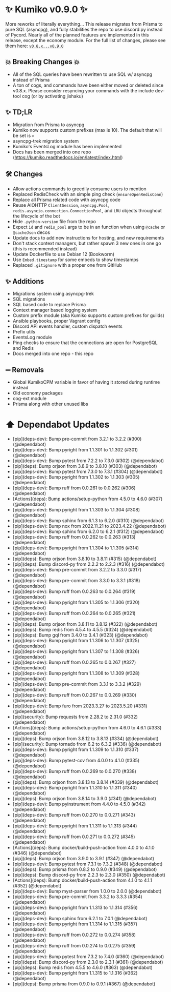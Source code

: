 # ✨ Kumiko v0.9.0 ✨

More reworks of literally everything... This release migrates from Prisma to pure SQL (asyncpg), and fully stabilities the repo to use discord.py instead of Pycord. Nearly all of the planned features are implemented in this release, except the economy module.
For the full list of changes, please see them here: [`v0.8.x...v0.9.0`](https://github.com/No767/Kumiko/compare/v0.8.0...v0.9.0)

## :boom: Breaking Changes :boom:

- All of the SQL queries have been rewritten to use SQL w/ asyncpg instead of Prisma
- A ton of cogs, and commands have been either moved or deleted since v0.8.x. Please consider resyncing your commands with the include dev-tool cog (or by activating jishaku)

## ✨ TD;LR

- Migration from Prisma to asyncpg
- Kumiko now supports custom prefixes (max is 10). The default that will be set is `>`
- asyncpg-trek migration system
- Kumiko's EventsLog module has been implemented
- Docs has been merged into one repo (https://kumiko.readthedocs.io/en/latest/index.html)

## 🛠️ Changes
- Allow actions commands to greedily consume users to mention
- Replaced RedisCheck with an simple ping check (`ensureOpenRedisConn`)
- Replace all Prisma related code with asyncpg code
- Reuse AIOHTTP `ClientSession`, `asyncpg.Pool`, `redis.asyncio.connection.ConnectionPool`, and `LRU` objects throughout the lifecycle of the bot
- Hide `.python-version` file from the repo
- Expect `id` and `redis_pool` args to be in an function when using `@cache` or `@cacheJson` decos
- Update docs to add new instructions for hosting, and new requirements
- Don't stack context managers, but rather spawn 3 new ones in one go (this is recommended instead)
- Update Dockerfile to use Debian 12 (Bookworm)
- Use `Embed.timestamp` for some embeds to show timestamps
- Replaced `.gitignore` with a proper one from GitHub


## ✨ Additions
- Migrations system using asyncpg-trek
- SQL migrations
- SQL based code to replace Prisma
- Context manager based logging system
- Custom prefix module (aka Kumiko supports custom prefixes for guilds)
- Ansible playbooks, proper Vagrant config
- Discord API events handler, custom dispatch events
- Prefix utils
- EventsLog module
- Ping checks to ensure that the connections are open for PostgreSQL and Redis
- Docs merged into one repo - this repo

## ➖ Removals
- Global KumikoCPM variable in favor of having it stored during runtime instead
- Old economy packages
- cog-ext module
- Prisma along with other unused libs

# ⬆️ Dependabot Updates
- \[pip](deps-dev)\: Bump pre-commit from 3.2.1 to 3.2.2 (#300) (@dependabot)
- \[pip](deps-dev)\: Bump pyright from 1.1.301 to 1.1.302 (#301) (@dependabot)
- \[pip](deps-dev)\: Bump pytest from 7.2.2 to 7.3.0 (#302) (@dependabot)
- \[pip](deps)\: Bump orjson from 3.8.9 to 3.8.10 (#303) (@dependabot)
- \[pip](deps-dev)\: Bump pytest from 7.3.0 to 7.3.1 (#304) (@dependabot)
- \[pip](deps-dev)\: Bump pyright from 1.1.302 to 1.1.303 (#305) (@dependabot)
- \[pip](deps-dev)\: Bump ruff from 0.0.261 to 0.0.262 (#306) (@dependabot)
- \[Actions](deps)\: Bump actions/setup-python from 4.5.0 to 4.6.0 (#307) (@dependabot)
- \[pip](deps-dev)\: Bump pyright from 1.1.303 to 1.1.304 (#308) (@dependabot)
- \[pip](deps-dev)\: Bump sphinx from 6.1.3 to 6.2.0 (#310) (@dependabot)
- \[pip](deps-dev)\: Bump nox from 2022.11.21 to 2023.4.22 (@dependabot)
- \[pip](deps-dev)\: Bump sphinx from 6.2.0 to 6.2.1 (#312) (@dependabot)
- \[pip](deps-dev)\: Bump ruff from 0.0.262 to 0.0.263 (#313) (@dependabot)
- \[pip](deps-dev)\: Bump pyright from 1.1.304 to 1.1.305 (#314) (@dependabot)
- \[pip](deps)\: Bump orjson from 3.8.10 to 3.8.11 (#315) (@dependabot)
- \[pip](deps)\: Bump discord-py from 2.2.2 to 2.2.3 (#316) (@dependabot)
- \[pip](deps-dev)\: Bump pre-commit from 3.2.2 to 3.3.0 (#317) (@dependabot)
- \[pip](deps-dev)\: Bump pre-commit from 3.3.0 to 3.3.1 (#318) (@dependabot)
- \[pip](deps-dev)\: Bump ruff from 0.0.263 to 0.0.264 (#319) (@dependabot)
- \[pip](deps-dev)\: Bump pyright from 1.1.305 to 1.1.306 (#320) (@dependabot)
- \[pip](deps-dev)\: Bump ruff from 0.0.264 to 0.0.265 (#321) (@dependabot)
- \[pip](deps)\: Bump orjson from 3.8.11 to 3.8.12 (#322) (@dependabot)
- \[pip](deps)\: Bump redis from 4.5.4 to 4.5.5 (#324) (@dependabot)
- \[pip](deps)\: Bump gql from 3.4.0 to 3.4.1 (#323) (@dependabot)
- \[pip](deps-dev)\: Bump pyright from 1.1.306 to 1.1.307 (#325) (@dependabot)
- \[pip](deps-dev)\: Bump pyright from 1.1.307 to 1.1.308 (#326) (@dependabot)
- \[pip](deps-dev)\: Bump ruff from 0.0.265 to 0.0.267 (#327) (@dependabot)
- \[pip](deps-dev)\: Bump pyright from 1.1.308 to 1.1.309 (#328) (@dependabot)
- \[pip](deps-dev)\: Bump pre-commit from 3.3.1 to 3.3.2 (#329) (@dependabot)
- \[pip](deps-dev)\: Bump ruff from 0.0.267 to 0.0.269 (#330) (@dependabot)
- \[pip](deps-dev)\: Bump furo from 2023.3.27 to 2023.5.20 (#331) (@dependabot)
- \[pip](security)\: Bump requests from 2.28.2 to 2.31.0 (#332) (@dependabot)
- \[Actions](deps)\: Bump actions/setup-python from 4.6.0 to 4.6.1 (#333) (@dependabot)
- \[pip](deps)\: Bump orjson from 3.8.12 to 3.8.13 (#334) (@dependabot)
- \[pip](security)\: Bump tornado from 6.2 to 6.3.2 (#336) (@dependabot)
- \[pip](deps-dev)\: Bump pyright from 1.1.309 to 1.1.310 (#337) (@dependabot)
- \[pip](deps-dev)\: Bump pytest-cov from 4.0.0 to 4.1.0 (#335) (@dependabot)
- \[pip](deps-dev)\: Bump ruff from 0.0.269 to 0.0.270 (#338) (@dependabot)
- \[pip](deps)\: Bump orjson from 3.8.13 to 3.8.14 (#339) (@dependabot)
- \[pip](deps-dev)\: Bump pyright from 1.1.310 to 1.1.311 (#340) (@dependabot)
- \[pip](deps)\: Bump orjson from 3.8.14 to 3.9.0 (#341) (@dependabot)
- \[pip](deps-dev)\: Bump pyinstrument from 4.4.0 to 4.5.0 (#342) (@dependabot)
- \[pip](deps-dev)\: Bump ruff from 0.0.270 to 0.0.271 (#343) (@dependabot)
- \[pip](deps-dev)\: Bump pyright from 1.1.311 to 1.1.313 (#344) (@dependabot)
- \[pip](deps-dev)\: Bump ruff from 0.0.271 to 0.0.272 (#345) (@dependabot)
- \[Actions](deps)\: Bump docker/build-push-action from 4.0.0 to 4.1.0 (#346) (@dependabot)
- \[pip](deps)\: Bump orjson from 3.9.0 to 3.9.1 (#347) (@dependabot)
- \[pip](deps-dev)\: Bump pytest from 7.3.1 to 7.3.2 (#348) (@dependabot)
- \[pip](deps)\: Bump prisma from 0.8.2 to 0.9.0 (#349) (@dependabot)
- \[pip](deps)\: Bump discord-py from 2.2.3 to 2.3.0 (#350) (@dependabot)
- \[Actions](deps)\: Bump docker/build-push-action from 4.1.0 to 4.1.1 (#352) (@dependabot)
- \[pip](deps-dev)\: Bump myst-parser from 1.0.0 to 2.0.0 (@dependabot)
- \[pip](deps-dev)\: Bump pre-commit from 3.3.2 to 3.3.3 (#354) (@dependabot)
- \[pip](deps-dev)\: Bump pyright from 1.1.313 to 1.1.314 (#356) (@dependabot)
- \[pip](deps-dev)\: Bump sphinx from 6.2.1 to 7.0.1 (@dependabot)
- \[pip](deps-dev)\: Bump pyright from 1.1.314 to 1.1.315 (#357) (@dependabot)
- \[pip](deps-dev)\: Bump ruff from 0.0.272 to 0.0.274 (#358) (@dependabot)
- \[pip](deps-dev)\: Bump ruff from 0.0.274 to 0.0.275 (#359) (@dependabot)
- \[pip](deps-dev)\: Bump pytest from 7.3.2 to 7.4.0 (#360) (@dependabot)
- \[pip](deps)\: Bump discord-py from 2.3.0 to 2.3.1 (#361) (@dependabot)
- \[pip](deps)\: Bump redis from 4.5.5 to 4.6.0 (#363) (@dependabot)
- \[pip](deps-dev)\: Bump pyright from 1.1.315 to 1.1.316 (#362) (@dependabot)
- \[pip](deps)\: Bump prisma from 0.9.0 to 0.9.1 (#367) (@dependabot)
